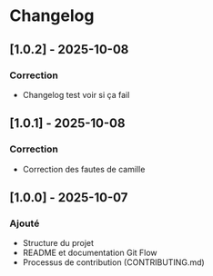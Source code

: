 # Changelog
  ## [1.0.2] - 2025-10-08
  ### Correction
  - Changelog test voir si ça fail

  ## [1.0.1] - 2025-10-08
  ### Correction
  - Correction des fautes de camille

  ## [1.0.0] - 2025-10-07
  ### Ajouté
  - Structure du projet
  - README et documentation Git Flow
  - Processus de contribution (CONTRIBUTING.md)